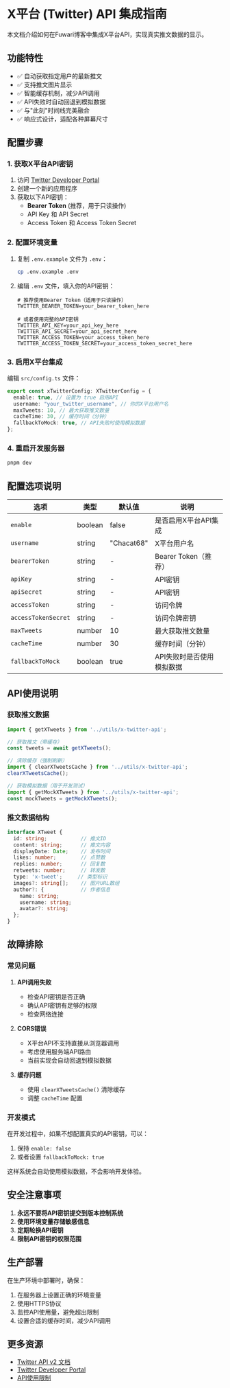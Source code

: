 # X平台 (Twitter) API 集成指南

本文档介绍如何在Fuwari博客中集成X平台API，实现真实推文数据的显示。

## 功能特性

- ✅ 自动获取指定用户的最新推文
- ✅ 支持推文图片显示
- ✅ 智能缓存机制，减少API调用
- ✅ API失败时自动回退到模拟数据
- ✅ 与"此刻"时间线完美融合
- ✅ 响应式设计，适配各种屏幕尺寸

## 配置步骤

### 1. 获取X平台API密钥

1. 访问 [Twitter Developer Portal](https://developer.twitter.com/en/portal/dashboard)
2. 创建一个新的应用程序
3. 获取以下API密钥：
   - **Bearer Token** (推荐，用于只读操作)
   - API Key 和 API Secret
   - Access Token 和 Access Token Secret

### 2. 配置环境变量

1. 复制 `.env.example` 文件为 `.env`：
   ```bash
   cp .env.example .env
   ```

2. 编辑 `.env` 文件，填入你的API密钥：
   ```env
   # 推荐使用Bearer Token（适用于只读操作）
   TWITTER_BEARER_TOKEN=your_bearer_token_here
   
   # 或者使用完整的API密钥
   TWITTER_API_KEY=your_api_key_here
   TWITTER_API_SECRET=your_api_secret_here
   TWITTER_ACCESS_TOKEN=your_access_token_here
   TWITTER_ACCESS_TOKEN_SECRET=your_access_token_secret_here
   ```

### 3. 启用X平台集成

编辑 `src/config.ts` 文件：

```typescript
export const xTwitterConfig: XTwitterConfig = {
  enable: true, // 设置为 true 启用API
  username: "your_twitter_username", // 你的X平台用户名
  maxTweets: 10, // 最大获取推文数量
  cacheTime: 30, // 缓存时间（分钟）
  fallbackToMock: true, // API失败时使用模拟数据
};
```

### 4. 重启开发服务器

```bash
pnpm dev
```

## 配置选项说明

| 选项 | 类型 | 默认值 | 说明 |
|------|------|--------|------|
| `enable` | boolean | false | 是否启用X平台API集成 |
| `username` | string | "Chacat68" | X平台用户名 |
| `bearerToken` | string | - | Bearer Token（推荐） |
| `apiKey` | string | - | API密钥 |
| `apiSecret` | string | - | API密钥 |
| `accessToken` | string | - | 访问令牌 |
| `accessTokenSecret` | string | - | 访问令牌密钥 |
| `maxTweets` | number | 10 | 最大获取推文数量 |
| `cacheTime` | number | 30 | 缓存时间（分钟） |
| `fallbackToMock` | boolean | true | API失败时是否使用模拟数据 |

## API使用说明

### 获取推文数据

```typescript
import { getXTweets } from '../utils/x-twitter-api';

// 获取推文（带缓存）
const tweets = await getXTweets();

// 清除缓存（强制刷新）
import { clearXTweetsCache } from '../utils/x-twitter-api';
clearXTweetsCache();

// 获取模拟数据（用于开发测试）
import { getMockXTweets } from '../utils/x-twitter-api';
const mockTweets = getMockXTweets();
```

### 推文数据结构

```typescript
interface XTweet {
  id: string;           // 推文ID
  content: string;      // 推文内容
  displayDate: Date;    // 发布时间
  likes: number;        // 点赞数
  replies: number;      // 回复数
  retweets: number;     // 转发数
  type: 'x-tweet';     // 类型标识
  images?: string[];    // 图片URL数组
  author?: {            // 作者信息
    name: string;
    username: string;
    avatar?: string;
  };
}
```

## 故障排除

### 常见问题

1. **API调用失败**
   - 检查API密钥是否正确
   - 确认API密钥有足够的权限
   - 检查网络连接

2. **CORS错误**
   - X平台API不支持直接从浏览器调用
   - 考虑使用服务端API路由
   - 当前实现会自动回退到模拟数据

3. **缓存问题**
   - 使用 `clearXTweetsCache()` 清除缓存
   - 调整 `cacheTime` 配置

### 开发模式

在开发过程中，如果不想配置真实的API密钥，可以：

1. 保持 `enable: false`
2. 或者设置 `fallbackToMock: true`

这样系统会自动使用模拟数据，不会影响开发体验。

## 安全注意事项

1. **永远不要将API密钥提交到版本控制系统**
2. **使用环境变量存储敏感信息**
3. **定期轮换API密钥**
4. **限制API密钥的权限范围**

## 生产部署

在生产环境中部署时，确保：

1. 在服务器上设置正确的环境变量
2. 使用HTTPS协议
3. 监控API使用量，避免超出限制
4. 设置合适的缓存时间，减少API调用

## 更多资源

- [Twitter API v2 文档](https://developer.twitter.com/en/docs/twitter-api)
- [Twitter Developer Portal](https://developer.twitter.com/en/portal/dashboard)
- [API使用限制](https://developer.twitter.com/en/docs/twitter-api/rate-limits)